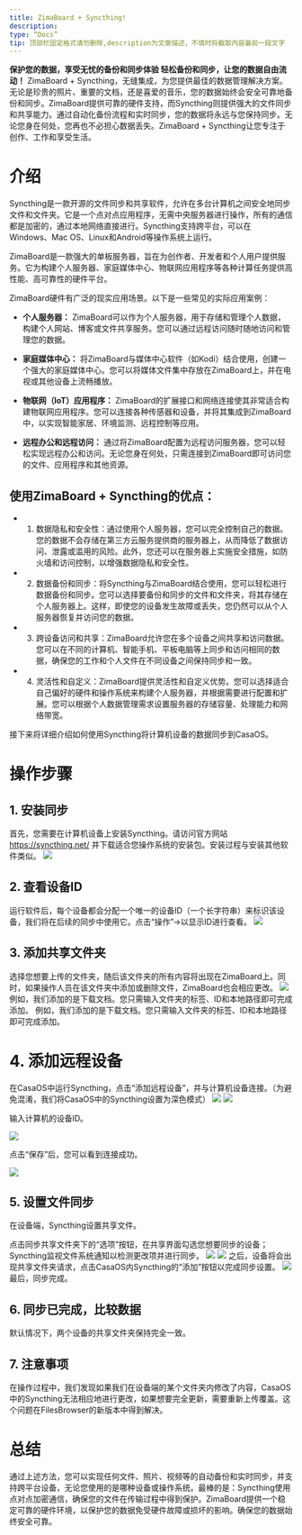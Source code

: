 ```yaml
---
title: ZimaBoard + Syncthing!
description:
type: “Docs”
tip: 顶部栏固定格式请勿删除,description为文章描述，不填时将截取内容最前一段文字
---
```

**保护您的数据，享受无忧的备份和同步体验 
轻松备份和同步，让您的数据自由流动！**
ZimaBoard + Syncthing，无缝集成，为您提供最佳的数据管理解决方案。无论是珍贵的照片、重要的文档，还是喜爱的音乐，您的数据始终会安全可靠地备份和同步。ZimaBoard提供可靠的硬件支持，而Syncthing则提供强大的文件同步和共享能力。通过自动化备份流程和实时同步，您的数据将永远与您保持同步。无论您身在何处，您再也不必担心数据丢失。ZimaBoard + Syncthing让您专注于创作、工作和享受生活。
# 介绍
Syncthing是一款开源的文件同步和共享软件，允许在多台计算机之间安全地同步文件和文件夹。它是一个点对点应用程序，无需中央服务器进行操作，所有的通信都是加密的，通过本地网络直接进行。Syncthing支持跨平台，可以在Windows、Mac OS、Linux和Android等操作系统上运行。

ZimaBoard是一款强大的单板服务器，旨在为创作者、开发者和个人用户提供服务。它为构建个人服务器、家庭媒体中心、物联网应用程序等各种计算任务提供高性能、高可靠性的硬件平台。

ZimaBoard硬件有广泛的现实应用场景。以下是一些常见的实际应用案例：
- **个人服务器：** ZimaBoard可以作为个人服务器，用于存储和管理个人数据，构建个人网站、博客或文件共享服务。您可以通过远程访问随时随地访问和管理您的数据。

- **家庭媒体中心：** 将ZimaBoard与媒体中心软件（如Kodi）结合使用，创建一个强大的家庭媒体中心。您可以将媒体文件集中存放在ZimaBoard上，并在电视或其他设备上流畅播放。

- **物联网（IoT）应用程序：** ZimaBoard的扩展接口和网络连接使其非常适合构建物联网应用程序。您可以连接各种传感器和设备，并将其集成到ZimaBoard中，以实现智能家居、环境监测、远程控制等应用。

- **远程办公和远程访问：** 通过将ZimaBoard配置为远程访问服务器，您可以轻松实现远程办公和访问。无论您身在何处，只需连接到ZimaBoard即可访问您的文件、应用程序和其他资源。

## 使用ZimaBoard + Syncthing的优点：
- 1. 数据隐私和安全性：通过使用个人服务器，您可以完全控制自己的数据。您的数据不会存储在第三方云服务提供商的服务器上，从而降低了数据访问、泄露或滥用的风险。此外，您还可以在服务器上实施安全措施，如防火墙和访问控制，以增强数据隐私和安全性。

- 2. 数据备份和同步：将Syncthing与ZimaBoard结合使用，您可以轻松进行数据备份和同步。您可以选择要备份和同步的文件和文件夹，将其存储在个人服务器上。这样，即使您的设备发生故障或丢失，您仍然可以从个人服务器恢复并访问您的数据。

- 3. 跨设备访问和共享：ZimaBoard允许您在多个设备之间共享和访问数据。您可以在不同的计算机、智能手机、平板电脑等上同步和访问相同的数据，确保您的工作和个人文件在不同设备之间保持同步和一致。

- 4. 灵活性和自定义：ZimaBoard提供灵活性和自定义优势。您可以选择适合自己偏好的硬件和操作系统来构建个人服务器，并根据需要进行配置和扩展。您可以根据个人数据管理需求设置服务器的存储容量、处理能力和网络带宽。

接下来将详细介绍如何使用Syncthing将计算机设备的数据同步到CasaOS。

# 操作步骤
## 1. 安装同步
首先，您需要在计算机设备上安装Syncthing。请访问官方网站 https://syncthing.net/ 并下载适合您操作系统的安装包。安装过程与安装其他软件类似。
![](https://manage.icewhale.io/api/static/docs/1727262326663_image.png)
## 2. 查看设备ID
运行软件后，每个设备都会分配一个唯一的设备ID（一个长字符串）来标识该设备，我们将在后续的同步中使用它。点击“操作”→以显示ID进行查看。
![](https://manage.icewhale.io/api/static/docs/1727262345800_image.png)
## 3. 添加共享文件夹
选择您想要上传的文件夹，随后该文件夹的所有内容将出现在ZimaBoard上。同时，如果操作人员在该文件夹中添加或删除文件，ZimaBoard也会相应更改。
![](https://manage.icewhale.io/api/static/docs/1727262377851_image.png)
例如，我们添加的是下载文档。您只需输入文件夹的标签、ID和本地路径即可完成添加。
例如，我们添加的是下载文档。您只需输入文件夹的标签、ID和本地路径即可完成添加。
# 4. 添加远程设备
在CasaOS中运行Syncthing，点击“添加远程设备”，并与计算机设备连接。（为避免混淆，我们将CasaOS中的Syncthing设置为深色模式）
![](https://manage.icewhale.io/api/static/docs/1727262413245_image.png)
![](https://manage.icewhale.io/api/static/docs/1727262418895_image.png)

输入计算机的设备ID。

![](https://manage.icewhale.io/api/static/docs/1727262438326_image.png)

点击“保存”后，您可以看到连接成功。

![](https://manage.icewhale.io/api/static/docs/1727262453826_image.png)

## 5. 设置文件同步
在设备端，Syncthing设置共享文件。

点击同步共享文件夹下的“选项”按钮，在共享界面勾选您想要同步的设备；Syncthing监视文件系统通知以检测更改项并进行同步。
![](https://manage.icewhale.io/api/static/docs/1727262752262_image.png)
![](https://manage.icewhale.io/api/static/docs/1727262756052_image.png)
之后，设备将会出现共享文件夹请求，点击CasaOS内Syncthing的“添加”按钮以完成同步设置。
![](https://manage.icewhale.io/api/static/docs/1727262766182_image.png)
最后，同步完成。
## 6. 同步已完成，比较数据
默认情况下，两个设备的共享文件夹保持完全一致。
## 7. 注意事项
在操作过程中，我们发现如果我们在设备端的某个文件夹内修改了内容，CasaOS中的Syncthing无法相应地进行更改，如果想要完全更新，需要重新上传覆盖。这个问题在FilesBrowser的新版本中得到解决。

# 总结
通过上述方法，您可以实现任何文件、照片、视频等的自动备份和实时同步，并支持跨平台设备，无论您使用的是哪种设备或操作系统。最棒的是：Syncthing使用点对点加密通信，确保您的文件在传输过程中得到保护。ZimaBoard提供一个稳定可靠的硬件环境，以保护您的数据免受硬件故障或损坏的影响。确保您的数据始终安全可靠。